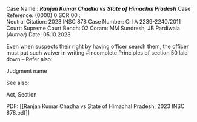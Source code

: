 Case Name : ***Ranjan Kumar Chadha vs State of Himachal Pradesh***
Case Reference: (0000) 0 SCR 00 :  
Neutral Citation: 2023 INSC 878
Case Number: Crl A 2239-2240/2011
Court: Supreme Court
Bench: 02
Coram: MM Sundresh, JB Pardiwala (*Author*)
Date: 05.10.2023

Even when suspects their right by having officer search them, the officer must put such waiver in writing #incomplete 
Principles of section 50 laid down
–
Refer also:

Judgment name

See also:
 
Act, Section

PDF:
[[Ranjan Kumar Chadha vs State of Himachal Pradesh, 2023 INSC 878.pdf]]